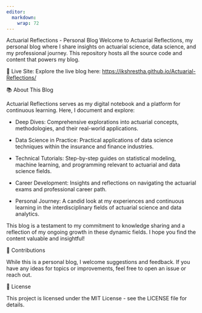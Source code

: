 ```yaml
---
editor: 
  markdown: 
    wrap: 72
---
```


Actuarial Reflections - Personal Blog Welcome to Actuarial Reflections,
my personal blog where I share insights on actuarial science, data
science, and my professional journey. This repository hosts all the
source code and content that powers my blog.

🔗 Live Site: Explore the live blog here:
https://ikshrestha.github.io/Actuarial-Reflections/

📚 About This Blog

Actuarial Reflections serves as my digital notebook and a platform for
continuous learning. Here, I document and explore:

-   Deep Dives: Comprehensive explorations into actuarial concepts,
    methodologies, and their real-world applications.

-   Data Science in Practice: Practical applications of data science
    techniques within the insurance and finance industries.

-   Technical Tutorials: Step-by-step guides on statistical modeling,
    machine learning, and programming relevant to actuarial and data
    science fields.

-   Career Development: Insights and reflections on navigating the
    actuarial exams and professional career path.

-   Personal Journey: A candid look at my experiences and continuous
    learning in the interdisciplinary fields of actuarial science and
    data analytics.

This blog is a testament to my commitment to knowledge sharing and a
reflection of my ongoing growth in these dynamic fields. I hope you find
the content valuable and insightful!

🤝 Contributions

While this is a personal blog, I welcome suggestions and feedback. If
you have any ideas for topics or improvements, feel free to open an
issue or reach out.

📄 License

This project is licensed under the MIT License - see the LICENSE file
for details.
